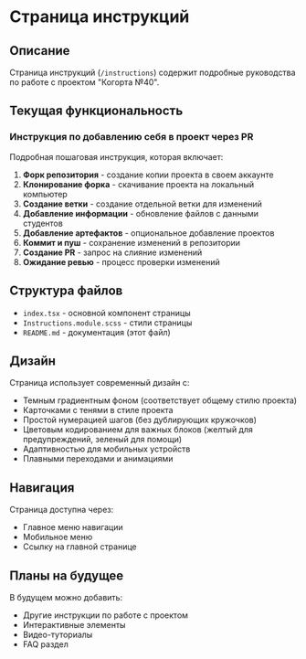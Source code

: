 # Страница инструкций

## Описание

Страница инструкций (`/instructions`) содержит подробные руководства по работе с проектом "Когорта №40".

## Текущая функциональность

### Инструкция по добавлению себя в проект через PR

Подробная пошаговая инструкция, которая включает:

1. **Форк репозитория** - создание копии проекта в своем аккаунте
2. **Клонирование форка** - скачивание проекта на локальный компьютер
3. **Создание ветки** - создание отдельной ветки для изменений
4. **Добавление информации** - обновление файлов с данными студентов
5. **Добавление артефактов** - опциональное добавление проектов
6. **Коммит и пуш** - сохранение изменений в репозитории
7. **Создание PR** - запрос на слияние изменений
8. **Ожидание ревью** - процесс проверки изменений

## Структура файлов

- `index.tsx` - основной компонент страницы
- `Instructions.module.scss` - стили страницы
- `README.md` - документация (этот файл)

## Дизайн

Страница использует современный дизайн с:

- Темным градиентным фоном (соответствует общему стилю проекта)
- Карточками с тенями в стиле проекта
- Простой нумерацией шагов (без дублирующих кружочков)
- Цветовым кодированием для важных блоков (желтый для предупреждений, зеленый для помощи)
- Адаптивностью для мобильных устройств
- Плавными переходами и анимациями

## Навигация

Страница доступна через:

- Главное меню навигации
- Мобильное меню
- Ссылку на главной странице

## Планы на будущее

В будущем можно добавить:

- Другие инструкции по работе с проектом
- Интерактивные элементы
- Видео-туториалы
- FAQ раздел

